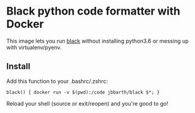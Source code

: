 Black python code formatter with Docker
========================================

This image lets you run [black](https://github.com/ambv/black) without installing python3.6 or messing up with virtualenv/pyenv.

Install
-------

Add this function to your .bashrc/.zshrc:

    black() { docker run -v $(pwd):/code jbbarth/black $*; }

Reload your shell (source or exit/reopen) and you're good to go!

